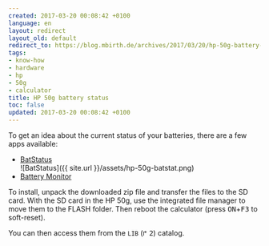 ```yaml
---
created: 2017-03-20 00:08:42 +0100
language: en
layout: redirect
layout_old: default
redirect_to: https://blog.mbirth.de/archives/2017/03/20/hp-50g-battery-status.html
tags:
- know-how
- hardware
- hp
- 50g
- calculator
title: HP 50g battery status
toc: false
updated: 2017-03-20 00:08:42 +0100
---
```


To get an idea about the current status of your batteries, there are a few apps available:

* [BatStatus](http://www.hpcalc.org/details/6400)  
  ![BatStatus]({{ site.url }}/assets/hp-50g-batstat.png)
* [Battery Monitor](http://www.hpcalc.org/details/6587)

To install, unpack the downloaded zip file and transfer the files to the SD card. With the
SD card in the HP 50g, use the integrated file manager to move them to the FLASH folder. Then
reboot the calculator (press <kbd>ON</kbd>+<kbd>F3</kbd> to soft-reset).

You can then access them from the `LIB` (<kbd>↱</kbd> <kbd>2</kbd>) catalog.